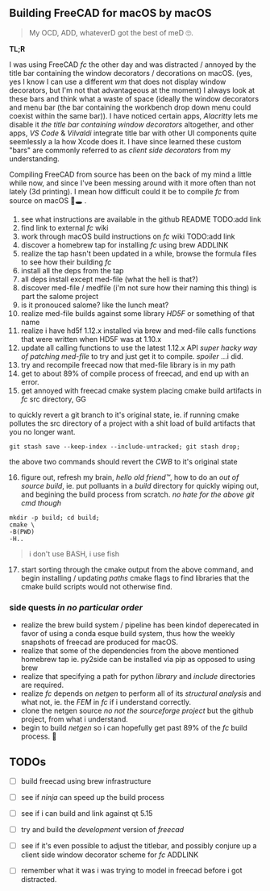 
## Building FreeCAD for macOS by macOS

> My OCD, ADD, whateverD got the best of meD 🙄.  

**TL;R** 

I was using FreeCAD _fc_ the other day and was distracted / annoyed by the title bar containing the window decorators / decorations on macOS. (yes, yes I know I can use a different _wm_ that does not display window decorators, but I'm not that advantageous at the moment)  I always look at these bars and think what a waste of space (ideally the window decorators and menu bar (the bar containing the workbench drop down menu could coexist within the same bar)). I have noticed certain apps, _Alacritty_ lets me disable it _the title bar containing window decorators_ altogether, and other apps, _VS Code_ & _Vilvaldi_ integrate title bar with other UI components quite seemlessly a la how Xcode does it. I have since learned these custom "bars" are commonly referred to as _client side decorators_ from my understanding.

Compiling FreeCAD from source has been on the back of my mind a little while now, and since I've been messing around with it more often than not lately (3d printing).  I mean how difficult could it be to compile _fc_ from source on macOS 🐇🕳 .  

1. see what instructions are available in the github README TODO:add link
2. find link to external _fc_ wiki
3. work through macOS build instructions on _fc_ wiki TODO:add link
4. discover a homebrew tap for installing _fc_ using brew ADDLINK
5. realize the tap hasn't been updated in a while, browse the formula files to see how their building _fc_
6. install all the deps from the tap
7. all deps install except med-file (what the hell is that?)
8. discover med-file / medfile (i'm not sure how their naming this thing) is part the salome project
9. is it pronouced salome? like the lunch meat?
10. realize med-file builds against some library _HD5F_ or something of that name
11. realize i have hd5f 1.12.x installed via brew and med-file calls functions that were written when HD5F was at 1.10.x
12. update all calling functions to use the latest 1.12.x API _super hacky way of patching med-file_ to try and just get it to compile. _spoiler_ ...i did.
13. try and recompile freecad now that med-file library is in my path
14. get to about 89% of compile process of freecad, and end up with an error.
15. get annoyed with freecad cmake system placing cmake build artifacts in _fc_ src directory, GG

to quickly revert a git branch to it's original state, ie. if running cmake pollutes the src directory of a project with a shit load of build artifacts that you no longer want.

```shell
git stash save --keep-index --include-untracked; git stash drop;
```

the above two commands should revert the _CWB_ to it's original state

16. figure out, refresh my brain, _hello old friend™️_, how to do an _out of source build_, ie. put polluants in a _build_ directory for quickly wiping out, and begining the build process from scratch. _no hate for the above git cmd though_

```shell
mkdir -p build; cd build;
cmake \
-B(PWD)
-H..
```

> i don't use BASH, i use fish

17. start sorting through the cmake output from the above command, and begin installing / updating _paths_ cmake flags to find libraries that the cmake build scripts would not otherwise find.

### side quests _in no particular order_

- realize the brew build system / pipeline has been kindof deperecated in favor of using a conda esque build system, thus how the weekly snapshots of freecad are produced for macOS.
- realize that some of the dependencies from the above mentioned homebrew tap ie. py2side can be installed via pip as opposed to using brew
- realize that specifying a path for python _library_ and _include_ directories are required.
- realize _fc_ depends on _netgen_ to perform all of its _structural analysis_ and what not, ie. the _FEM_ in _fc_ if i understand correctly.
- clone the netgen source _no not the sourceforge project_ but the github project, from what i understand.
- begin to build _netgen_ so i can hopefully get past 89% of the _fc_ build process. 🤞

## TODOs

- [ ] build freecad using brew infrastructure
- [ ] see if _ninja_ can speed up the build process
- [ ] see if i can build and link against qt 5.15
- [ ] try and build the _development_ version of _freecad_
- [ ] see if it's even possible to adjust the titlebar, and possibly conjure up a client side window decorator scheme for _fc_ ADDLINK
- [ ] remember what it was i was trying to model in freecad before i got distracted.

